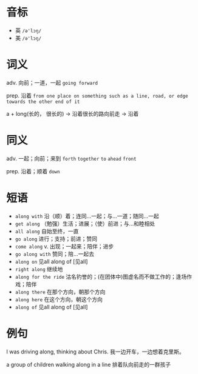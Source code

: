 # 音标

- 英 `/ə'lɔŋ/`
- 美 `/ə'lɔŋ/`

# 词义

adv. 向前；一道，一起
`going forward`

prep. 沿着
`from one place on something such as a line, road, or edge towards the other end of it`



a + long(长的， 很长的) → 沿着很长的路向前走 → 沿着

# 同义

adv. 一起；向前；来到
`forth` `together` `to` `ahead` `front`

prep. 沿着；顺着
`down`

# 短语

- `along with` 沿（顺）着；连同…一起；与…一道；随同…一起
- `get along` （勉强）生活；进展；（使）前进；与…和睦相处
- `all along` 自始至终，一直
- `go along` 进行；支持；前进；赞同
- `come along` v. 出现；一起来；陪伴；进步
- `go along with` 赞同；陪…一起去
- `along on` 见all along of [见all]
- `right along` 继续地
- `along for the ride` 沽名钓誉的；(在团体中)图虚名而不做工作的；逢场作戏；陪伴
- `along there` 在那个方向，朝那个方向
- `along here` 在这个方向，朝这个方向
- `along of` 见all along of [见all]

# 例句

I was driving along, thinking about Chris.
我一边开车，一边想着克里斯。

a group of children walking along in a line
排着队向前走的一群孩子


